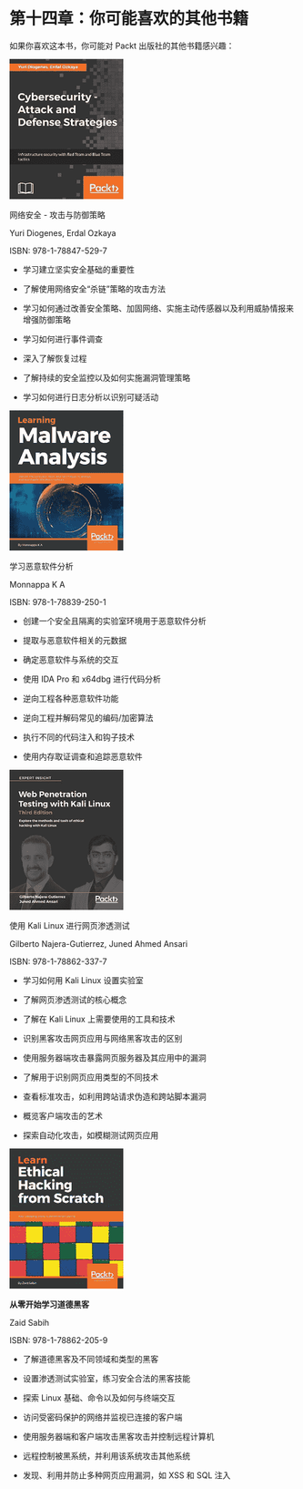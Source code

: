 # 第十四章：你可能喜欢的其他书籍

如果你喜欢这本书，你可能对 Packt 出版社的其他书籍感兴趣：

![你可能喜欢的其他书籍](img/9781788475297.jpg)

网络安全 - 攻击与防御策略

Yuri Diogenes, Erdal Ozkaya

ISBN: 978-1-78847-529-7

+   学习建立坚实安全基础的重要性

+   了解使用网络安全“杀链”策略的攻击方法

+   学习如何通过改善安全策略、加固网络、实施主动传感器以及利用威胁情报来增强防御策略

+   学习如何进行事件调查

+   深入了解恢复过程

+   了解持续的安全监控以及如何实施漏洞管理策略

+   学习如何进行日志分析以识别可疑活动

![你可能喜欢的其他书籍](img/9781788392501.jpg)

学习恶意软件分析

Monnappa K A

ISBN: 978-1-78839-250-1

+   创建一个安全且隔离的实验室环境用于恶意软件分析

+   提取与恶意软件相关的元数据

+   确定恶意软件与系统的交互

+   使用 IDA Pro 和 x64dbg 进行代码分析

+   逆向工程各种恶意软件功能

+   逆向工程并解码常见的编码/加密算法

+   执行不同的代码注入和钩子技术

+   使用内存取证调查和追踪恶意软件

![你可能喜欢的其他书籍](img/9781788623377.jpg)

使用 Kali Linux 进行网页渗透测试

Gilberto Najera-Gutierrez, Juned Ahmed Ansari

ISBN: 978-1-78862-337-7

+   学习如何用 Kali Linux 设置实验室

+   了解网页渗透测试的核心概念

+   了解在 Kali Linux 上需要使用的工具和技术

+   识别黑客攻击网页应用与网络黑客攻击的区别

+   使用服务器端攻击暴露网页服务器及其应用中的漏洞

+   了解用于识别网页应用类型的不同技术

+   查看标准攻击，如利用跨站请求伪造和跨站脚本漏洞

+   概览客户端攻击的艺术

+   探索自动化攻击，如模糊测试网页应用

![你可能喜欢的其他书籍](img/9781788622059.jpg)

**从零开始学习道德黑客**

Zaid Sabih

ISBN: 978-1-78862-205-9

+   了解道德黑客及不同领域和类型的黑客

+   设置渗透测试实验室，练习安全合法的黑客技能

+   探索 Linux 基础、命令以及如何与终端交互

+   访问受密码保护的网络并监视已连接的客户端

+   使用服务器端和客户端攻击黑客攻击并控制远程计算机

+   远程控制被黑系统，并利用该系统攻击其他系统

+   发现、利用并防止多种网页应用漏洞，如 XSS 和 SQL 注入
